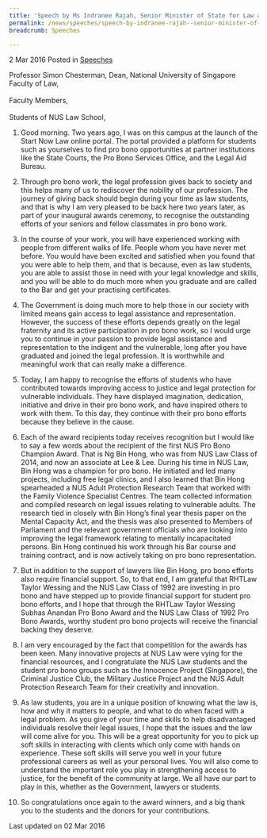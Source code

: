```yaml
---
title: 'Speech by Ms Indranee Rajah, Senior Minister of State for Law and Finance, at the inaugural NUS Law Pro Bono Awards Ceremony'
permalink: /news/speeches/speech-by-indranee-rajah--senior-minister-of-state-for-law-and-f
breadcrumb: Speeches

---
```



2 Mar 2016 Posted in [Speeches](/news/speeches)

Professor Simon Chesterman, Dean, National University of Singapore Faculty of Law,
<br>  
Faculty Members,
<br>  
Students of NUS Law School,


1. Good morning. Two years ago, I was on this campus at the launch of the Start Now Law online portal. The portal provided a platform for students such as yourselves to find pro bono opportunities at partner institutions like the State Courts, the Pro Bono Services Office, and the Legal Aid Bureau.

 

2. Through pro bono work, the legal profession gives back to society and this helps many of us to rediscover the nobility of our profession. The journey of giving back should begin during your time as law students, and that is why I am very pleased to be back here two years later, as part of your inaugural awards ceremony, to recognise the outstanding efforts of your seniors and fellow classmates in pro bono work.

 

3. In the course of your work, you will have experienced working with people from different walks of life. People whom you have never met before. You would have been excited and satisfied when you found that you were able to help them, and that is because, even as law students, you are able to assist those in need with your legal knowledge and skills, and you will be able to do much more when you graduate and are called to the Bar and get your practising certificates.

 

4. The Government is doing much more to help those in our society with limited means gain access to legal assistance and representation. However, the success of these efforts depends greatly on the legal fraternity and its active participation in pro bono work, so I would urge you to continue in your passion to provide legal assistance and representation to the indigent and the vulnerable, long after you have graduated and joined the legal profession. It is worthwhile and meaningful work that can really make a difference.

 

5. Today, I am happy to recognise the efforts of students who have contributed towards improving access to justice and legal protection for vulnerable individuals. They have displayed imagination, dedication, initiative and drive in their pro bono work, and have inspired others to work with them. To this day, they continue with their pro bono efforts because they believe in the cause.

 

6. Each of the award recipients today receives recognition but I would like to say a few words about the recipient of the first NUS Pro Bono Champion Award. That is Ng Bin Hong, who was from NUS Law Class of 2014, and now an associate at Lee & Lee. During his time in NUS Law, Bin Hong was a champion for pro bono. He initiated and led many projects, including free legal clinics, and I also learned that Bin Hong spearheaded a NUS Adult Protection Research Team that worked with the Family Violence Specialist Centres. The team collected information and compiled research on legal issues relating to vulnerable adults. The research tied in closely with Bin Hong’s final year thesis paper on the Mental Capacity Act, and the thesis was also presented to Members of Parliament and the relevant government officials who are looking into improving the legal framework relating to mentally incapacitated persons. Bin Hong continued his work through his Bar course and training contract, and is now actively taking on pro bono representation.

 

7. But in addition to the support of lawyers like Bin Hong, pro bono efforts also require financial support. So, to that end, I am grateful that RHTLaw Taylor Wessing and the NUS Law Class of 1992 are investing in pro bono and have stepped up to provide financial support for student pro bono efforts, and I hope that through the RHTLaw Taylor Wessing Subhas Anandan Pro Bono Award and the NUS Law Class of 1992 Pro Bono Awards, worthy student pro bono projects will receive the financial backing they deserve.

 

8. I am very encouraged by the fact that competition for the awards has been keen. Many innovative projects at NUS Law were vying for the financial resources, and I congratulate the NUS Law students and the student pro bono groups such as the Innocence Project (Singapore), the Criminal Justice Club, the Military Justice Project and the NUS Adult Protection Research Team for their creativity and innovation.

 

9. As law students, you are in a unique position of knowing what the law is, how and why it matters to people, and what to do when faced with a legal problem. As you give of your time and skills to help disadvantaged individuals resolve their legal issues, I hope that the issues and the law will come alive for you. This will be a great opportunity for you to pick up soft skills in interacting with clients which only come with hands on experience. These soft skills will serve you well in your future professional careers as well as your personal lives. You will also come to understand the important role you play in strengthening access to justice, for the benefit of the community at large. We all have our part to play in this, whether as the Government, lawyers or students.

 

10. So congratulations once again to the award winners, and a big thank you to the students and the donors for your contributions.

<p class="right-side-updated">Last updated on 02 Mar 2016</p>
